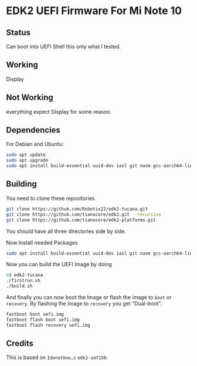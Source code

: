 # EDK2 UEFI Firmware For Mi Note 10


## Status

Can boot into UEFI Shell this only what I tested.

## Working

Display

## Not Working

everything expect Display for some reason.

## Dependencies

For Debian and Ubuntu:

```bash
sudo apt update
sudo apt upgrade
sudo apt install build-essential uuid-dev iasl git nasm gcc-aarch64-linux-gnu abootimg python3-distutils python3-pil python3-git gettext
```

## Building

You need to clone these repositories 

```bash
git clone https://github.com/Robotix22/edk2-tucana.git
git clone https://github.com/tianocore/edk2.git --recursive
git clone https://github.com/tianocore/edk2-platforms.git
```
You should have all three directories side by side.

Now Install needed Packages

```bash
sudo apt install build-essential uuid-dev iasl git nasm gcc-aarch64-linux-gnu abootimg python3-distutils gettext
```

Now you can build the UEFI Image by doing

```bash
cd edk2-tucana
./firstrun.sh
./build.sh
```

And finally you can now boot the Image or flash the image to `boot` or `recovery`.
By flashing the Image to `recovery` you get "Dual-boot".

```bash
fastboot boot uefi.img
fastboot flash boot uefi.img
fastboot flash recovery uefi.img
```

## Credits

This is based on `Idonotkno,s` `edk2-sm7150`.

